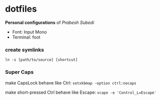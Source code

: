 # dotfiles
**Personal configurations** of *Prabesh Subedi*

- Font: Input Mono
- Terminal: foot
### create symlinks
`ln -s [path/to/source] [shortcut]`

### Super Caps
 make CapsLock behave like Ctrl:
`setxkbmap -option ctrl:nocaps`

 make short-pressed Ctrl behave like Escape:
`xcape -e 'Control_L=Escape'`
